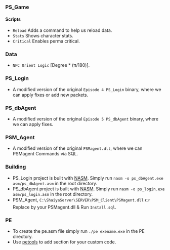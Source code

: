 ### PS_Game
#### Scripts
- `Reload` Adds a command to help us reload data.
- `Stats` Shows character stats.
- `Critical` Enables perma critical.
### Data
- `NPC Orient Logic` [Degree * (π/180)].
### PS_Login
- A modified version of the original `Episode 4 PS_Login` binary, where we can apply fixes or add new packets.
### PS_dbAgent
- A modified version of the original `Episode 5 PS_dbAgent` binary, where we can apply fixes.
### PSM_Agent
- A modified version of the original `PSMagent.dll`, where we can PSMagent Commands via SQL.
### Building
- PS_Login project is built with  [NASM]. Simply run `nasm -o ps_dbAgent.exe asm/ps_dbAgent.asm` in the root directory.
- PS_dbAgent project is built with [NASM]. Simply run `nasm -o ps_login.exe asm/ps_login.asm` in the root directory.
- PSM_Agent, `C:\ShaiyaServer\SERVER\PSM_Client\PSMagent.dll` 👉 Replace by your PSMagent.dll & Run `Install.sql`.
### PE
- To create the pe.asm file simply run `./pe exename.exe` in the PE directory.
- Use [petools] to add section for your custom code.

[petools]:https://github.com/petoolse/petools
[NASM]:https://nasm.us/
[Visual Studio]:https://visualstudio.microsoft.com